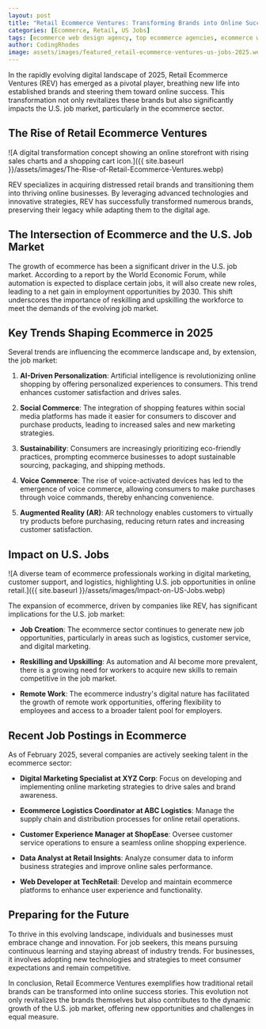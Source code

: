 ```yaml
---
layout: post
title: "Retail Ecommerce Ventures: Transforming Brands into Online Success in 2025"
categories: [Ecommerce, Retail, US Jobs]
tags: [ecommerce web design agency, top ecommerce agencies, ecommerce web design, web design 2025]
author: CodingRhodes
image: assets/images/featured_retail-ecommerce-ventures-us-jobs-2025.webp
---
```


In the rapidly evolving digital landscape of 2025, Retail Ecommerce Ventures (REV) has emerged as a pivotal player, breathing new life into established brands and steering them toward online success. This transformation not only revitalizes these brands but also significantly impacts the U.S. job market, particularly in the ecommerce sector.

## The Rise of Retail Ecommerce Ventures

![A digital transformation concept showing an online storefront with rising sales charts and a shopping cart icon.]({{ site.baseurl }}/assets/images/The-Rise-of-Retail-Ecommerce-Ventures.webp)

REV specializes in acquiring distressed retail brands and transitioning them into thriving online businesses. By leveraging advanced technologies and innovative strategies, REV has successfully transformed numerous brands, preserving their legacy while adapting them to the digital age.

## The Intersection of Ecommerce and the U.S. Job Market

The growth of ecommerce has been a significant driver in the U.S. job market. According to a report by the World Economic Forum, while automation is expected to displace certain jobs, it will also create new roles, leading to a net gain in employment opportunities by 2030. This shift underscores the importance of reskilling and upskilling the workforce to meet the demands of the evolving job market.

## Key Trends Shaping Ecommerce in 2025

Several trends are influencing the ecommerce landscape and, by extension, the job market:

1. **AI-Driven Personalization**: Artificial intelligence is revolutionizing online shopping by offering personalized experiences to consumers. This trend enhances customer satisfaction and drives sales. 

2. **Social Commerce**: The integration of shopping features within social media platforms has made it easier for consumers to discover and purchase products, leading to increased sales and new marketing strategies. 

3. **Sustainability**: Consumers are increasingly prioritizing eco-friendly practices, prompting ecommerce businesses to adopt sustainable sourcing, packaging, and shipping methods. 

4. **Voice Commerce**: The rise of voice-activated devices has led to the emergence of voice commerce, allowing consumers to make purchases through voice commands, thereby enhancing convenience. 

5. **Augmented Reality (AR)**: AR technology enables customers to virtually try products before purchasing, reducing return rates and increasing customer satisfaction. 

## Impact on U.S. Jobs

![A diverse team of ecommerce professionals working in digital marketing, customer support, and logistics, highlighting U.S. job opportunities in online retail.]({{ site.baseurl }}/assets/images/Impact-on-US-Jobs.webp)

The expansion of ecommerce, driven by companies like REV, has significant implications for the U.S. job market:

- **Job Creation**: The ecommerce sector continues to generate new job opportunities, particularly in areas such as logistics, customer service, and digital marketing. 

- **Reskilling and Upskilling**: As automation and AI become more prevalent, there is a growing need for workers to acquire new skills to remain competitive in the job market. 

- **Remote Work**: The ecommerce industry's digital nature has facilitated the growth of remote work opportunities, offering flexibility to employees and access to a broader talent pool for employers. 

## Recent Job Postings in Ecommerce

As of February 2025, several companies are actively seeking talent in the ecommerce sector:

- **Digital Marketing Specialist at XYZ Corp**: Focus on developing and implementing online marketing strategies to drive sales and brand awareness.

- **Ecommerce Logistics Coordinator at ABC Logistics**: Manage the supply chain and distribution processes for online retail operations.

- **Customer Experience Manager at ShopEase**: Oversee customer service operations to ensure a seamless online shopping experience.

- **Data Analyst at Retail Insights**: Analyze consumer data to inform business strategies and improve online sales performance.

- **Web Developer at TechRetail**: Develop and maintain ecommerce platforms to enhance user experience and functionality.

## Preparing for the Future

To thrive in this evolving landscape, individuals and businesses must embrace change and innovation. For job seekers, this means pursuing continuous learning and staying abreast of industry trends. For businesses, it involves adopting new technologies and strategies to meet consumer expectations and remain competitive.

In conclusion, Retail Ecommerce Ventures exemplifies how traditional retail brands can be transformed into online success stories. This evolution not only revitalizes the brands themselves but also contributes to the dynamic growth of the U.S. job market, offering new opportunities and challenges in equal measure.

